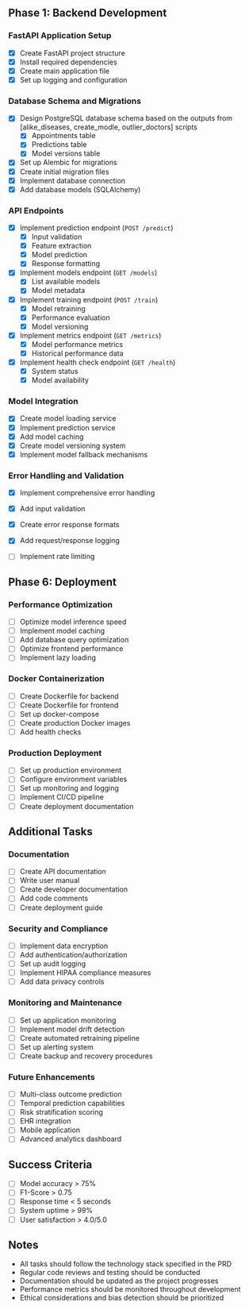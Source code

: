 ## Phase 1: Backend Development

### FastAPI Application Setup
- [x] Create FastAPI project structure
- [x] Install required dependencies
- [x] Create main application file
- [x] Set up logging and configuration

### Database Schema and Migrations
- [x] Design PostgreSQL database schema based on the outputs from [alike_diseases, create_modle, outlier_doctors] scripts
  - [x] Appointments table
  - [x] Predictions table
  - [x] Model versions table
- [x] Set up Alembic for migrations
- [x] Create initial migration files
- [x] Implement database connection
- [x] Add database models (SQLAlchemy)

### API Endpoints
- [x] Implement prediction endpoint (`POST /predict`)
  - [x] Input validation
  - [x] Feature extraction
  - [x] Model prediction
  - [x] Response formatting
- [x] Implement models endpoint (`GET /models`)
  - [x] List available models
  - [x] Model metadata
- [x] Implement training endpoint (`POST /train`)
  - [x] Model retraining
  - [x] Performance evaluation
  - [x] Model versioning
- [x] Implement metrics endpoint (`GET /metrics`)
  - [x] Model performance metrics
  - [x] Historical performance data
- [x] Implement health check endpoint (`GET /health`)
  - [x] System status
  - [x] Model availability

### Model Integration
- [x] Create model loading service
- [x] Implement prediction service
- [x] Add model caching
- [x] Create model versioning system
- [x] Implement model fallback mechanisms

### Error Handling and Validation
- [x] Implement comprehensive error handling
- [x] Add input validation
- [x] Create error response formats
- [x] Add request/response logging
- [ ] Implement rate limiting


## Phase 6: Deployment

### Performance Optimization
- [ ] Optimize model inference speed
- [ ] Implement model caching
- [ ] Add database query optimization
- [ ] Optimize frontend performance
- [ ] Implement lazy loading

### Docker Containerization
- [ ] Create Dockerfile for backend
- [ ] Create Dockerfile for frontend
- [ ] Set up docker-compose
- [ ] Create production Docker images
- [ ] Add health checks

### Production Deployment
- [ ] Set up production environment
- [ ] Configure environment variables
- [ ] Set up monitoring and logging
- [ ] Implement CI/CD pipeline
- [ ] Create deployment documentation

## Additional Tasks

### Documentation
- [ ] Create API documentation
- [ ] Write user manual
- [ ] Create developer documentation
- [ ] Add code comments
- [ ] Create deployment guide

### Security and Compliance
- [ ] Implement data encryption
- [ ] Add authentication/authorization
- [ ] Set up audit logging
- [ ] Implement HIPAA compliance measures
- [ ] Add data privacy controls

### Monitoring and Maintenance
- [ ] Set up application monitoring
- [ ] Implement model drift detection
- [ ] Create automated retraining pipeline
- [ ] Set up alerting system
- [ ] Create backup and recovery procedures

### Future Enhancements
- [ ] Multi-class outcome prediction
- [ ] Temporal prediction capabilities
- [ ] Risk stratification scoring
- [ ] EHR integration
- [ ] Mobile application
- [ ] Advanced analytics dashboard

## Success Criteria
- [ ] Model accuracy > 75%
- [ ] F1-Score > 0.75
- [ ] Response time < 5 seconds
- [ ] System uptime > 99%
- [ ] User satisfaction > 4.0/5.0

## Notes
- All tasks should follow the technology stack specified in the PRD
- Regular code reviews and testing should be conducted
- Documentation should be updated as the project progresses
- Performance metrics should be monitored throughout development
- Ethical considerations and bias detection should be prioritized 
